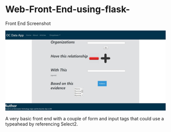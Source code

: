 # Web-Front-End-using-flask-

Front End Screenshot

![screenshot](https://github.com/devesh15951/Web-Front-End-using-flask-/blob/master/static/images/Screenshot.jpg?raw=true)

A very basic front end with a couple of form and input tags that could use a typeahead by referencing Select2.
